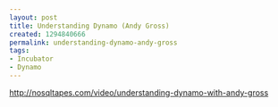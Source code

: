 ```yaml
---
layout: post
title: Understanding Dynamo (Andy Gross)
created: 1294840666
permalink: understanding-dynamo-andy-gross
tags:
- Incubator
- Dynamo
---
```

<p><a href="http://nosqltapes.com/video/understanding-dynamo-with-andy-gross">http://nosqltapes.com/video/understanding-dynamo-with-andy-gross</a></p>
